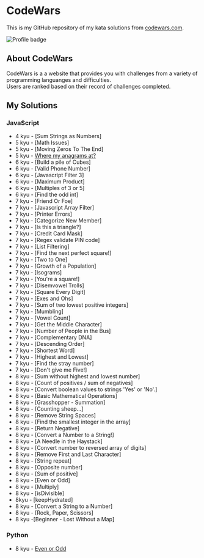 # CodeWars
This is my GitHub repository of my kata solutions from [codewars.com](https://www.codewars.com/).

![Profile badge](https://www.codewars.com/users/anthony_moss/badges/large)

## About CodeWars
CodeWars is a a website that provides you with challenges from a variety of programming languanges and difficulties. <br />
Users are ranked based on their record of challenges completed.

## My Solutions

### JavaScript
- 4 kyu - [Sum Strings as Numbers]
- 5 kyu - [Math Issues]
- 5 kyu - [Moving Zeros To The End]
- 5 kyu - [Where my anagrams at?](JS/anagrams.js)
- 6 kyu - [Build a pile of Cubes]
- 6 kyu - [Valid Phone Number]
- 6 kyu - [Javascript Filter 3]
- 6 kyu - [Maximum Product]
- 6 kyu - [Multiples of 3 or 5]
- 6 kyu - [Find the odd int]
- 7 kyu - [Friend Or Foe]
- 7 kyu - [Javascript Array Filter]
- 7 kyu - [Printer Errors]
- 7 kyu - [Categorize New Member]
- 7 kyu - [Is this a triangle?]
- 7 kyu - [Credit Card Mask]
- 7 kyu - [Regex validate PIN code]
- 7 kyu - [List Filtering]
- 7 kyu - [Find the next perfect square!]
- 7 kyu - [Two to One]
- 7 kyu - [Growth of a Population]
- 7 kyu - [Isograms]
- 7 kyu - [You're a square!]
- 7 kyu - [Disemvowel Trolls]
- 7 kyu - [Square Every Digit]
- 7 kyu - [Exes and Ohs]
- 7 kyu - [Sum of two lowest positive integers]
- 7 kyu - [Mumbling]
- 7 kyu - [Vowel Count]
- 7 kyu - [Get the Middle Character]
- 7 kyu - [Number of People in the Bus]
- 7 kyu - [Complementary DNA]
- 7 kyu - [Descending Order]
- 7 kyu - [Shortest Word]
- 7 kyu - [Highest and Lowest]
- 7 kyu - [Find the stray number]
- 7 kyu - [Don't give me Five!]
- 8 kyu - [Sum without highest and lowest number]
- 8 kyu - [Count of positives / sum of negatives]
- 8 kyu - [Convert boolean values to strings 'Yes' or 'No'.]
- 8 kyu - [Basic Mathematical Operations]
- 8 kyu - [Grasshopper - Summation]
- 8 kyu - [Counting sheep...]
- 8 kyu - [Remove String Spaces]
- 8 kyu - [Find the smallest integer in the array]
- 8 kyu - [Return Negative]
- 8 kyu - [Convert a Number to a String!]
- 8 kyu - [A Needle in the Haystack]
- 8 kyu - [Convert number to reversed array of digits]
- 8 kyu - [Remove First and Last Character]
- 8 kyu - [String repeat]
- 8 kyu - [Opposite number]
- 8 kyu - [Sum of positive]
- 8 kyu - [Even or Odd]
- 8 kyu - [Multiply]
- 8 kyu - [isDivisible]
- 8kyu - [keepHydrated]
- 8 kyu - [Convert a String to a Number]
- 8 kyu - [Rock, Paper, Scissors]
- 8 kyu -[Beginner - Lost Without a Map]

### Python

- 8 kyu - [Even or Odd](Python/Even_Or_Odd.py)




